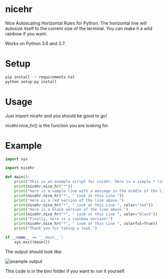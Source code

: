 # nicehr
Nice Autoscaling Horizontal Rules for Python. The horizontal line will autosize itself to the current size of the terminal. You can make it a wild rainbow if you want.

Works on Python 3.6 and 3.7.

# Setup
```bash
pip install -r requirements.txt
python setup.py install
```

# Usage
Just import nicehr and you should be good to go!

nicehr.nice_hr() is the function you are looking for.

# Example
```python
import sys

import nicehr

def main():
    print("This is an example script for nicehr. Here is a simple * line.")
    print(nicehr.nice_hr("*"))
    print("Here is a sample line with a message in the middle of the line.")
    print(nicehr.nice_hr("*", " Look at this Line "))
    print("Here is a red version of the line above.")
    print(nicehr.nice_hr("*", " Look at this Line ", color="red"))
    print("Here is a black version of the line above.")
    print(nicehr.nice_hr("*", " Look at this Line ", color="black"))
    print("Finally, here is a rainbow version!")
    print(nicehr.nice_hr("*", " Look at this Line ", colorful=True))
    print("Thank you for taking a look.")

if __name__ == '__main__':
    sys.exit(main())
```

The output should look like:

![example output](https://github.com/dagonis/nicehr/static/nicehr.png "Nice HR Output")

This code is in the bin/ folder if you want to run it yourself.